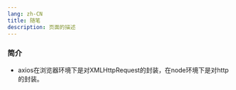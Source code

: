 ```yaml
---
lang: zh-CN
title: 随笔
description: 页面的描述
---
```


### 简介
+ axios在浏览器环境下是对XMLHttpRequest的封装，在node环境下是对http的封装。